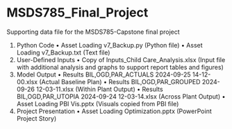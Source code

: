 # MSDS785_Final_Project
Supporting data file for the MSDS785-Capstone final project
1.	Python Code
    •	Asset Loading v7_Backup.py (Python file)
    •	Asset Loading v7_Backup.txt (Text file)
3.	User-Defined Inputs
    •	Copy of Inputs_Child Care_Analysis.xlsx (Input file with additional analysis and graphs to support report tables and figures)
4.	Model Output
    •	Results BIL,OGD,PAR_ACTUALS 2024-09-25 14-12-00.xlsx (Actual Baseline Plan)
    •	Results BIL,OGD,PAR_GROUPED 2024-09-26 12-03-11.xlsx (Within Plant Output)
    •	Results BIL,OGD,PAR_UTOPIA 2024-09-24 12-03-14.xlsx (Across Plant Output)
    •	Asset Loading PBI Vis.pptx (Visuals copied from PBI file)
5.	Project Presentation
    •	Asset Loading Optimization.pptx (PowerPoint Project Story)
